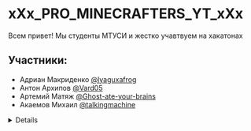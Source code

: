 # xXx_PRO_MINECRAFTERS_YT_xXx

Всем привет! Мы студенты МТУСИ и жестко учавтвуем на хакатонах


## Участники:
- Адриан Макриденко [@lyaguxafrog](https://github.com/lyaguxafrog)
- Антон Архипов [@Vard05](https://github.com/vard05)
- Артемий Матяж [@Ghost-ate-your-brains](https://github.com/Ghost-ate-your-brains)
- Акаемов Михаил [@talkingmachine](https://github.com/talkingmachine)

<details>


Наши маленькие достижения:
* [Usetechhack 2023](https://usetechhack.ru/) - 4е место

![skelet](https://gagaru.club/uploads/posts/2023-06/thumbs/1686043309_gagaru-club-p-ognennii-skelet-krasivo-64.jpg)

</details>
